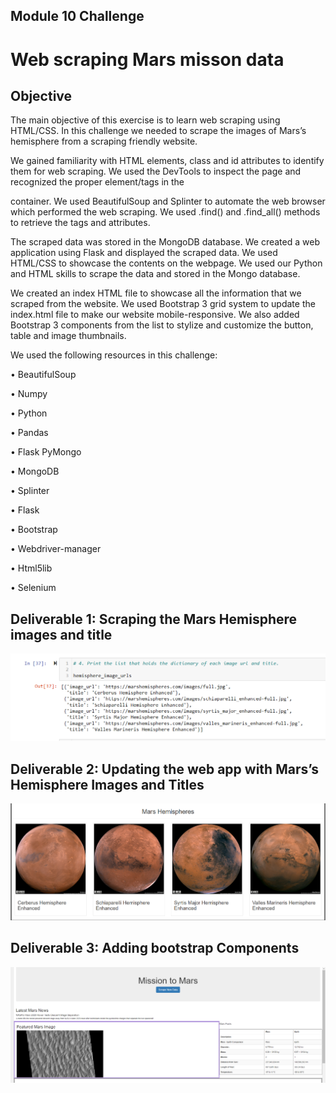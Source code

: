 
## Module 10 Challenge

# Web scraping Mars misson data

## Objective

The main objective of this exercise is to learn web scraping using HTML/CSS. In this challenge we needed to scrape the images of Mars’s hemisphere from a scraping friendly website. 

We gained familiarity with HTML elements, class and id attributes to identify them for web scraping. We used the DevTools to inspect the page and recognized the proper element/tags in the <div> container. We used BeautifulSoup and Splinter to automate the web browser which performed the web scraping. We used .find() and .find_all() methods to retrieve the tags and attributes. 
  
The scraped data was stored in the MongoDB database. We created a web application using Flask and displayed the scraped data. We used HTML/CSS to showcase the contents on the webpage. We used our Python and HTML skills to scrape the data and stored in the Mongo database. 
  
We created an index HTML file to showcase all the information that we scraped from the website. We used Bootstrap 3 grid system to update the index.html file to make our website mobile-responsive. We also added Bootstrap 3 components from the list to stylize and customize the button, table and image thumbnails.
  
We used the following resources in this challenge:
  
•	BeautifulSoup 
  
•	Numpy
  
•	Python
  
•	Pandas
  
•	Flask PyMongo
  
•	MongoDB
  
•	Splinter
  
•	Flask
  
•	Bootstrap 
  
•	Webdriver-manager
  
•	Html5lib
  
•	Selenium



## Deliverable 1: Scraping the Mars Hemisphere images and title
  
![Picture_1](https://github.com/gothwalritu/Mission-to-Mars/blob/main/images/2022-08-26%20(2).png)

## Deliverable 2: Updating the web app with Mars’s Hemisphere Images and Titles
  
![Picture_2](https://github.com/gothwalritu/Mission-to-Mars/blob/main/images/2022-08-26%20(1).png)
  
## Deliverable 3: Adding bootstrap Components
  
![Picture_3](https://github.com/gothwalritu/Mission-to-Mars/blob/main/images/2022-08-26%20(3).png)
